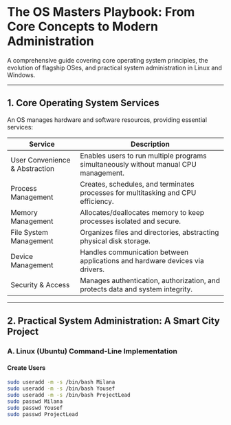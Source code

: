 # The OS Masters Playbook: From Core Concepts to Modern Administration

A comprehensive guide covering core operating system principles, the evolution of flagship OSes, and practical system administration in Linux and Windows.

---

## 1. Core Operating System Services

An OS manages hardware and software resources, providing essential services:

| Service                  | Description                                                                                     |
|--------------------------|-------------------------------------------------------------------------------------------------|
| User Convenience & Abstraction | Enables users to run multiple programs simultaneously without manual CPU management.          |
| Process Management       | Creates, schedules, and terminates processes for multitasking and CPU efficiency.              |
| Memory Management        | Allocates/deallocates memory to keep processes isolated and secure.                             |
| File System Management   | Organizes files and directories, abstracting physical disk storage.                             |
| Device Management        | Handles communication between applications and hardware devices via drivers.                   |
| Security & Access        | Manages authentication, authorization, and protects data and system integrity.                  |

---

## 2. Practical System Administration: A Smart City Project

### A. Linux (Ubuntu) Command-Line Implementation

#### Create Users
```bash
sudo useradd -m -s /bin/bash Milana
sudo useradd -m -s /bin/bash Yousef
sudo useradd -m -s /bin/bash ProjectLead
sudo passwd Milana
sudo passwd Yousef
sudo passwd ProjectLead
